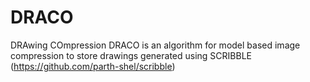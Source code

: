 # DRACO
DRAwing COmpression
DRACO is an algorithm for model based image compression to store drawings generated using SCRIBBLE (https://github.com/parth-shel/scribble)
